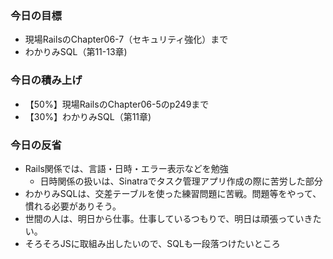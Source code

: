 ### 今日の目標
- 現場RailsのChapter06-7（セキュリティ強化）まで
- わかりみSQL（第11-13章)

### 今日の積み上げ
- 【50%】現場RailsのChapter06-5のp249まで
- 【30%】わかりみSQL（第11章)

### 今日の反省
- Rails関係では、言語・日時・エラー表示などを勉強
  - 日時関係の扱いは、Sinatraでタスク管理アプリ作成の際に苦労した部分
- わかりみSQLは、交差テーブルを使った練習問題に苦戦。問題等をやって、慣れる必要がありそう。
- 世間の人は、明日から仕事。仕事しているつもりで、明日は頑張っていきたい。  
- そろそろJSに取組み出したいので、SQLも一段落つけたいところ